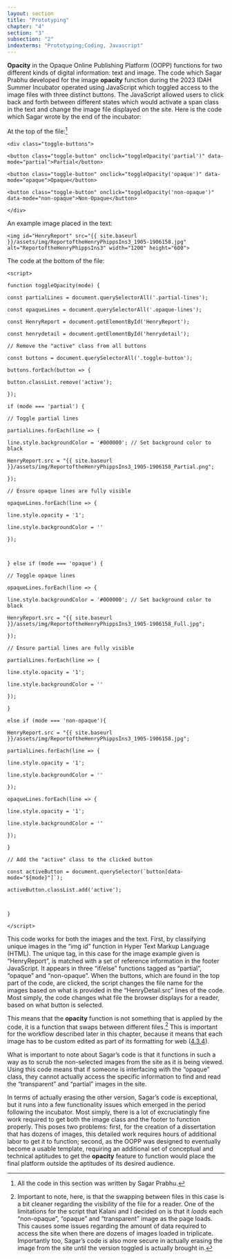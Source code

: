 ```yaml
---
layout: section
title: "Prototyping"
chapter: "4"
section: "3"
subsection: "2"
indexterms: "Prototyping;Coding, Javascript"
---
```


<span data-tooltip aria-haspopup="true" class="has-tip" data-disable-hover="false" tabindex="1" data-title="Opacity is a rights-based philosophical framework that assumes humans have a right to not be known in knowledge systems."><b>Opacity</b></span> in the Opaque Online Publishing Platform (OOPP) functions for two different kinds of digital information: text and image. The code which Sagar Prabhu developed for the image <span data-tooltip aria-haspopup="true" class="has-tip" data-disable-hover="false" tabindex="1" data-title="Opacity is a rights-based philosophical framework that assumes humans have a right to not be known in knowledge systems."><b>opacity</b></span> function during the 2023 IDAH Summer Incubator operated using JavaScript which toggled access to the image files with three distinct buttons. The JavaScript allowed users to click back and forth between different states which would activate a span class in the text and change the image file displayed on the site. Here is the code which Sagar wrote by the end of the incubator:

At the top of the file:[^fn1]

    <div class="toggle-buttons">

    <button class="toggle-button" onclick="toggleOpacity('partial')" data-mode="partial">Partial</button>

    <button class="toggle-button" onclick="toggleOpacity('opaque')" data-mode="opaque">Opaque</button>

    <button class="toggle-button" onclick="toggleOpacity('non-opaque')" data-mode="non-opaque">Non-Opaque</button>

    </div>

An example image placed in the text:

    <img id="HenryReport" src="{{ site.baseurl }}/assets/img/ReportoftheHenryPhippsIns3_1905-1906158.jpg" alt="ReportoftheHenryPhippsIns3" width="1200" height="600">

The code at the bottom of the file:

    <script>

    function toggleOpacity(mode) {

    const partialLines = document.querySelectorAll('.partial-lines');

    const opaqueLines = document.querySelectorAll('.opaque-lines');

    const HenryReport = document.getElementById('HenryReport');

    const henrydetail = document.getElementById('henrydetail');

    // Remove the "active" class from all buttons

    const buttons = document.querySelectorAll('.toggle-button');

    buttons.forEach(button => {

    button.classList.remove('active');

    });

    if (mode === 'partial') {

    // Toggle partial lines

    partialLines.forEach(line => {

    line.style.backgroundColor = '#000000'; // Set background color to black

    HenryReport.src = "{{ site.baseurl }}/assets/img/ReportoftheHenryPhippsIns3_1905-1906158_Partial.png";

    });

    // Ensure opaque lines are fully visible

    opaqueLines.forEach(line => {

    line.style.opacity = '1';

    line.style.backgroundColor = ''

    });

            

    } else if (mode === 'opaque') {

    // Toggle opaque lines

    opaqueLines.forEach(line => {

    line.style.backgroundColor = '#000000'; // Set background color to black

    HenryReport.src = "{{ site.baseurl }}/assets/img/ReportoftheHenryPhippsIns3_1905-1906158_Full.jpg";

    });

    // Ensure partial lines are fully visible

    partialLines.forEach(line => {

    line.style.opacity = '1';

    line.style.backgroundColor = ''

    });

    }

    else if (mode === 'non-opaque'){

    HenryReport.src = "{{ site.baseurl }}/assets/img/ReportoftheHenryPhippsIns3_1905-1906158.jpg";

    partialLines.forEach(line => {

    line.style.opacity = '1';

    line.style.backgroundColor = ''

    });

    opaqueLines.forEach(line => {

    line.style.opacity = '1';

    line.style.backgroundColor = ''

    });

    }

    // Add the "active" class to the clicked button

    const activeButton = document.querySelector(`button[data-mode="${mode}"]`);

    activeButton.classList.add('active');

        

    }

    </script>

This code works for both the images and the text. First, by classifying unique images in the “img id” function in Hyper Text Markup Language (HTML). The unique tag, in this case for the image example given is “HenryReport”, is matched with a set of reference information in the footer JavaScript. It appears in three “if/else” functions tagged as “partial”, “opaque” and “non-opaque”. When the buttons, which are found in the top part of the code, are clicked, the script changes the file name for the images based on what is provided in the “HenryDetail.src” lines of the code. Most simply, the code changes what file the browser displays for a reader, based on what button is selected.

This means that the <span data-tooltip aria-haspopup="true" class="has-tip" data-disable-hover="false" tabindex="1" data-title="Opacity is a rights-based philosophical framework that assumes humans have a right to not be known in knowledge systems."><b>opacity</b></span> function is not something that is applied by the code, it is a function that swaps between different files.[^fn2] This is important for the workflow described later in this chapter, because it means that each image has to be custom edited as part of its formatting for web (<a href="{{ site.baseurl }}/dissertation/4_3_4">4.3.4</a>).

What is important to note about Sagar’s code is that it functions in such a way as to scrub the non-selected images from the site as it is being viewed. Using this code means that if someone is interfacing with the “opaque” class, they cannot actually access the specific information to find and read the “transparent” and “partial” images in the site. 

In terms of actually erasing the other version, Sagar’s code is exceptional, but it runs into a few functionality issues which emerged in the period following the incubator. Most simply, there is a lot of excruciatingly fine work required to get both the image class and the footer to function properly. This poses two problems: first, for the creation of a dissertation that has dozens of images, this detailed work requires hours of additional labor to get it to function; second, as the OOPP was designed to eventually become a usable template, requiring an additional set of conceptual and technical aptitudes to get the <span data-tooltip aria-haspopup="true" class="has-tip" data-disable-hover="false" tabindex="1" data-title="Opacity is a rights-based philosophical framework that assumes humans have a right to not be known in knowledge systems."><b>opacity</b></span> feature to function would place the final platform outside the aptitudes of its desired audience.

<div class="style-divider">
 	<div class="line"></div>
</div>

[^fn1]: All the code in this section was written by Sagar Prabhu.

[^fn2]: Important to note, here, is that the swapping between files in this case is a bit cleaner regarding the visibility of the file for a reader. One of the limitations for the script that Kalani and I decided on is that it *loads* each “non-opaque”, “opaque” and “transparent” image as the page loads. This causes some issues regarding the amount of data required to access the site when there are dozens of images loaded in triplicate. Importantly too, Sagar’s code is also more secure in actually erasing the image from the site until the version toggled is actually brought in.